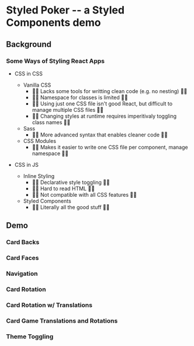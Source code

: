 

# Styled Poker -- a Styled Components demo


## Background

### Some Ways of Styling React Apps

* CSS in CSS
    * Vanilla CSS
        * 🙅‍♂️ Lacks some tools for writting clean code (e.g. no nesting) 🙅‍♂️
        * 🙅‍♂️ Namespace for classes is limited 🙅‍♂️
        * 🙅‍♂️ Using just one CSS file isn't good React, but difficult to manage multiple CSS files 🙅‍♂️
        * 🙅‍♂️ Changing styles at runtime requires imperitivaly toggling class names 🙅‍♂️
    * Sass
        * 🙆‍♂️ More advanced syntax that enables cleaner code 🙆‍♂️
    * CSS Modules
        * 🙆‍♂️ Makes it easier to write one CSS file per component, manage namespace 🙆‍♂️

* CSS in JS
    * Inline Styling
        * 🙆‍♂️ Declarative style toggling 🙆‍♂️
        * 🙅‍♂️ Hard to read HTML 🙅‍♂️
        * 🙅‍♂️ Not compatible with all CSS features 🙅‍♂️
    * Styled Components
        * 🤯😍 Literally all the good stuff 🤯😍


## Demo


### Card Backs


### Card Faces


### Navigation


### Card Rotation


### Card Rotation w/ Translations


### Card Game Translations and Rotations


### Theme Toggling












